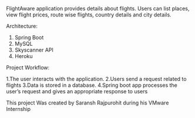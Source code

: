 FlightAware application provides details about flights.
Users can list places, view flight prices, route wise flights, country details and city details. 

Architecture:

1. Spring Boot
2. MySQL
3. Skyscanner API
4. Heroku

Project Workflow:

1.The user interacts with the application.
2.Users send a request related to flights
3.Data is stored in a database.
4.Spring boot app processes the user’s request and gives an appropriate response to users

This project Was created by Saransh Rajpurohit during his VMware Internship
